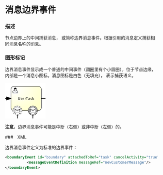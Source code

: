 # 消息边界事件

### 描述

节点边界上的中间捕获消息， 或简称边界消息事件，根据引用的消息定义捕获相同消息名称的消息。

### 图形标记

边界消息事件显示成一个普通的中间事件（圆圈里有个小圆圈），位于节点边缘，内部是一个消息小图标。消息图标是白色（无填充）， 表示捕获语义。

[![消息事件 example](./images/bpmn.boundary.message.event.png)](./images/bpmn.boundary.message.event.png)

**注意**，边界消息事件可能是中断（右侧）或非中断（左侧）的。

###　XML

边界消息事件定义为标准的边界事件：

```xml
<boundaryEvent id="boundary" attachedToRef="task" cancelActivity="true">
          <messageEventDefinition messageRef="newCustomerMessage"/>
</boundaryEvent>
```
